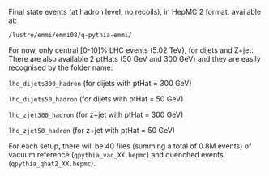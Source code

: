 Final state events (at hadron level, no recoils), in HepMC 2 format, available at:

`/lustre/emmi/emmi08/q-pythia-emmi/`

For now, only central [0-10]% LHC events (5.02 TeV), for dijets and Z+jet. 
There are also available 2 ptHats (50 GeV and 300 GeV) and they are easily recognised by the folder name:

`lhc_dijets300_hadron` (for dijets with ptHat = 300 GeV)

`lhc_dijets50_hadron` (for dijets with ptHat = 50 GeV)

`lhc_zjet300_hadron` (for z+jet with ptHat = 300 GeV)

`lhc_zjet50_hadron` (for z+jet with ptHat = 50 GeV)

For each setup, there will be 40 files (summing a total of 0.8M events) of vacuum reference (`qpythia_vac_XX.hepmc`) and quenched events (`qpythia_qhat2_XX.hepmc`).
